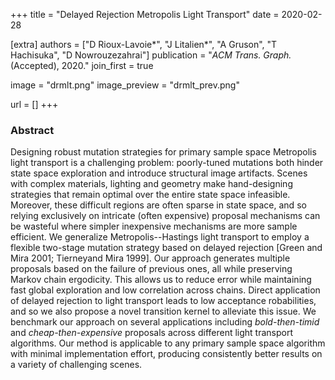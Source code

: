 +++
title = "Delayed Rejection Metropolis Light Transport"
date = 2020-02-28

[extra]
authors = ["D Rioux-Lavoie*", "J Litalien*", "A Gruson", "T Hachisuka", "D Nowrouzezahrai"]
publication = "*ACM Trans. Graph.* (Accepted), 2020."
join_first = true

image = "drmlt.png"
image_preview = "drmlt_prev.png"

url = []
+++

### Abstract

Designing robust mutation strategies for primary sample space Metropolis light transport is a challenging problem: poorly-tuned mutations both hinder state space exploration and introduce structural image artifacts. Scenes with complex materials, lighting and geometry make hand-designing strategies that remain optimal over the entire state space infeasible. Moreover, these difficult regions are often sparse in state space, and so relying exclusively on intricate (often expensive) proposal mechanisms can be wasteful where simpler inexpensive mechanisms are more sample efficient. We generalize Metropolis--Hastings light transport to employ a flexible two-stage mutation strategy based on delayed rejection  [Green and Mira 2001; Tierneyand Mira 1999]. Our approach generates multiple proposals based on the failure of previous ones, all while preserving Markov chain ergodicity. This allows us to reduce error while maintaining fast global exploration and low correlation across chains. Direct application of delayed rejection to light transport leads to low acceptance  robabilities, and so we also propose a novel transition kernel to alleviate this issue. We benchmark our approach on several applications including _bold-then-timid_ and  _cheap-then-expensive_ proposals across different light transport algorithms. Our method is applicable to any primary sample space algorithm with minimal implementation effort, producing consistently better results on a variety of challenging scenes.